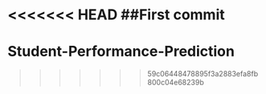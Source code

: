 <<<<<<< HEAD
##First commit
=======
# Student-Performance-Prediction
>>>>>>> 59c06448478895f3a2883efa8fb800c04e68239b
